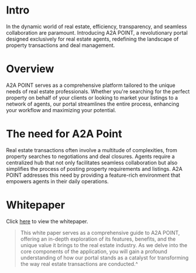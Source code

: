 # Intro
In the dynamic world of real estate, efficiency, transparency, and seamless
collaboration are paramount. Introducing A2A POINT, a revolutionary portal
designed exclusively for real estate agents, redefining the landscape of property
transactions and deal management.

# Overview
A2A POINT serves as a comprehensive platform tailored to the unique
needs of real estate professionals. Whether you're searching for the perfect
property on behalf of your clients or looking to market your listings to a network
of agents, our portal streamlines the entire process, enhancing your workflow and
maximizing your potential.

# The need for A2A Point
Real estate transactions often involve a multitude of complexities, from
property searches to negotiations and deal closures. Agents require a centralized
hub that not only facilitates seamless collaboration but also simplifies the process
of posting property requirements and listings. A2A POINT addresses this need by
providing a feature-rich environment that empowers agents in their daily
operations.

# Whitepaper
Click [here]() to view the whitepaper. <br />
> This white paper serves as a comprehensive guide to A2A POINT, offering an in-depth exploration of its features, benefits, and the unique value it brings to the real estate industry. As we delve into the core components of the application, you will gain a profound understanding of how our portal stands as a catalyst for transforming the way real estate transactions are conducted.^


